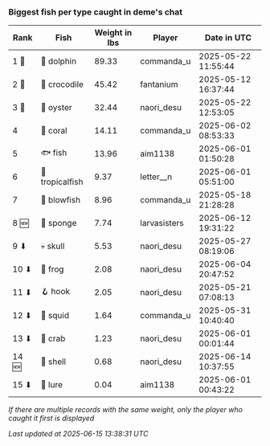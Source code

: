 ### Biggest fish per type caught in deme's chat
| Rank | Fish | Weight in lbs | Player | Date in UTC |
|------|--------|-----------|---------|------|
| 1 🥇  | 🐬 dolphin | 89.33 | commanda_u | 2025-05-22 11:55:44 |
| 2 🥈  | 🐊 crocodile | 45.42 | fantanium | 2025-05-12 16:37:44 |
| 3 🥉  | 🦪 oyster | 32.44 | naori_desu | 2025-05-22 12:53:05 |
| 4  | 🪸 coral | 14.11 | commanda_u | 2025-06-02 08:53:33 |
| 5  | 🐟 fish | 13.96 | aim1138 | 2025-06-01 01:50:28 |
| 6  | 🐠 tropicalfish | 9.37 | letter__n | 2025-06-01 05:51:00 |
| 7  | 🐡 blowfish | 8.96 | commanda_u | 2025-05-18 21:28:28 |
| 8 🆕 | 🧽 sponge | 7.74 | larvasisters | 2025-06-12 19:31:22 |
| 9 ⬇ | 💀 skull | 5.53 | naori_desu | 2025-05-27 08:19:06 |
| 10 ⬇ | 🐸 frog | 2.08 | naori_desu | 2025-06-04 20:47:52 |
| 11 ⬇ | 🪝 hook | 2.05 | naori_desu | 2025-05-21 07:08:13 |
| 12 ⬇ | 🦑 squid | 1.64 | commanda_u | 2025-05-31 10:40:40 |
| 13 ⬇ | 🦀 crab | 1.23 | naori_desu | 2025-06-01 00:01:44 |
| 14 🆕 | 🐚 shell | 0.68 | naori_desu | 2025-06-14 10:37:55 |
| 15 ⬇ | 🎏 lure | 0.04 | aim1138 | 2025-06-01 00:43:22 |

_If there are multiple records with the same weight, only the player who caught it first is displayed_

_Last updated at 2025-06-15 13:38:31 UTC_